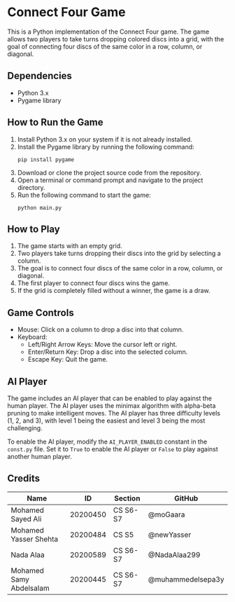 # Connect Four Game

This is a Python implementation of the Connect Four game. The game allows two players to take turns dropping colored discs into a grid, with the goal of connecting four discs of the same color in a row, column, or diagonal.
 
 ## Dependencies

- Python 3.x
- Pygame library

## How to Run the Game

1. Install Python 3.x on your system if it is not already installed.
2. Install the Pygame library by running the following command:
   ```
   pip install pygame
   ```
3. Download or clone the project source code from the repository.
4. Open a terminal or command prompt and navigate to the project directory.
5. Run the following command to start the game:
   ```
   python main.py
   ```

## How to Play

1. The game starts with an empty grid.
2. Two players take turns dropping their discs into the grid by selecting a column.
3. The goal is to connect four discs of the same color in a row, column, or diagonal.
4. The first player to connect four discs wins the game.
5. If the grid is completely filled without a winner, the game is a draw.

## Game Controls

- Mouse: Click on a column to drop a disc into that column.
- Keyboard:
  - Left/Right Arrow Keys: Move the cursor left or right.
  - Enter/Return Key: Drop a disc into the selected column.
  - Escape Key: Quit the game.

## AI Player

The game includes an AI player that can be enabled to play against the human player. The AI player uses the minimax algorithm with alpha-beta pruning to make intelligent moves. The AI player has three difficulty levels (1, 2, and 3), with level 1 being the easiest and level 3 being the most challenging.

To enable the AI player, modify the `AI_PLAYER_ENABLED` constant in the `const.py` file. Set it to `True` to enable the AI player or `False` to play against another human player.

## Credits

| Name | ID |  Section  |GitHub
| --- | --- | --- | --- |
| Mohamed Sayed Ali | 20200450 | CS S6-S7 |@moGaara
| Mohamed Yasser Shehta | 20200484 | CS S5 |@newYasser
| Nada Alaa | 20200589 | CS S6-S7 |@NadaAlaa299
| Mohamed Samy Abdelsalam  | 20200445 | CS S6-S7 |@muhammedelsepa3y





